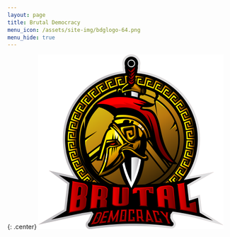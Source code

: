 ```yaml
---
layout: page
title: Brutal Democracy
menu_icon: /assets/site-img/bdglogo-64.png
menu_hide: true
---
```


{: .center}
![](/assets/site-img/bdgbase.png)
